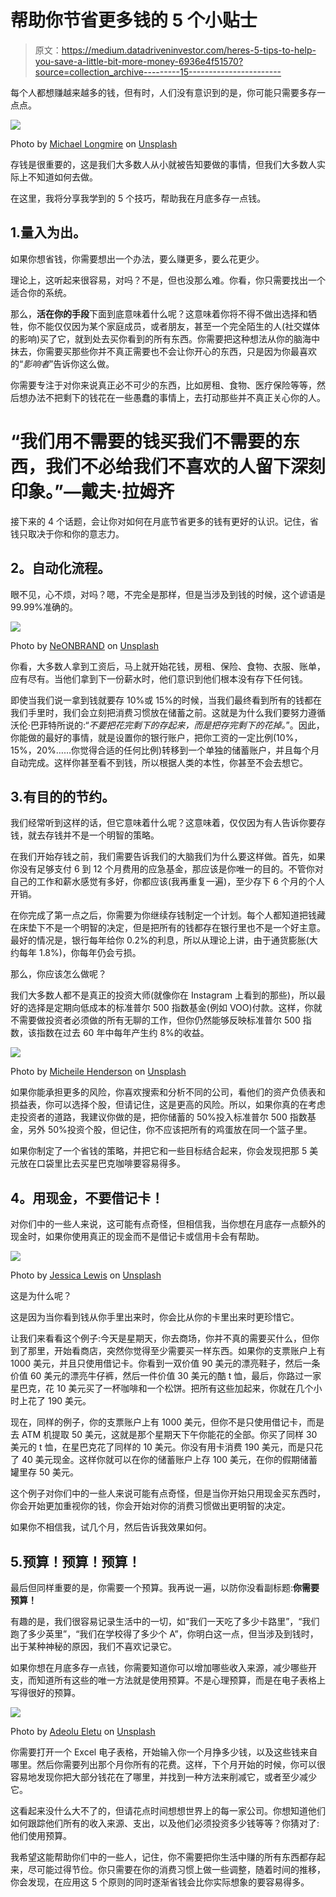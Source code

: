# 帮助你节省更多钱的 5 个小贴士

> 原文：<https://medium.datadriveninvestor.com/heres-5-tips-to-help-you-save-a-little-bit-more-money-6936e4f51570?source=collection_archive---------15----------------------->

每个人都想赚越来越多的钱，但有时，人们没有意识到的是，你可能只需要多存一点点。

![](img/e88d220a08186e077aa1ee60b28ac756.png)

Photo by [Michael Longmire](https://unsplash.com/@f7photo?utm_source=unsplash&utm_medium=referral&utm_content=creditCopyText) on [Unsplash](https://unsplash.com/s/photos/money?utm_source=unsplash&utm_medium=referral&utm_content=creditCopyText)

存钱是很重要的，这是我们大多数人从小就被告知要做的事情，但我们大多数人实际上不知道如何去做。

在这里，我将分享我学到的 5 个技巧，帮助我在月底多存一点钱。

## 1.量入为出。

如果你想省钱，你需要想出一个办法，要么赚更多，要么花更少。

理论上，这听起来很容易，对吗？不是，但也没那么难。你看，你只需要找出一个适合你的系统。

那么，**活在你的手段**下面到底意味着什么呢？这意味着你将不得不做出选择和牺牲，你不能仅仅因为某个家庭成员，或者朋友，甚至一个完全陌生的人(社交媒体的影响)买了它，就到处去买你看到的所有东西。你需要把这种想法从你的脑海中抹去，你需要买那些你并不真正需要也不会让你开心的东西，只是因为你最喜欢的“*影响者*”告诉你这么做。

你需要专注于对你来说真正必不可少的东西，比如房租、食物、医疗保险等等，然后想办法不把剩下的钱花在一些愚蠢的事情上，去打动那些并不真正关心你的人。

# “我们用不需要的钱买我们不需要的东西，我们不必给我们不喜欢的人留下深刻印象。”—戴夫·拉姆齐

接下来的 4 个话题，会让你对如何在月底节省更多的钱有更好的认识。记住，省钱只取决于你和你的意志力。

## **2。自动化流程。**

眼不见，心不烦，对吗？嗯，不完全是那样，但是当涉及到钱的时候，这个谚语是 99.99%准确的。

![](img/8cf3a7bcbf74c8322bcb36c4439ed6d5.png)

Photo by [NeONBRAND](https://unsplash.com/@neonbrand?utm_source=unsplash&utm_medium=referral&utm_content=creditCopyText) on [Unsplash](https://unsplash.com/s/photos/matrix?utm_source=unsplash&utm_medium=referral&utm_content=creditCopyText)

你看，大多数人拿到工资后，马上就开始花钱，房租、保险、食物、衣服、账单，应有尽有。当他们拿到下一份薪水时，他们意识到他们根本没有存下任何钱。

即使当我们说一拿到钱就要存 10%或 15%的时候，当我们最终看到所有的钱都在我们手里时，我们会立刻把消费习惯放在储蓄之前。这就是为什么我们要努力遵循沃伦·巴菲特所说的:“*不要把花完剩下的存起来，而是把存完剩下的花掉。*”。因此，你能做的最好的事情，就是设置你的银行账户，把你工资的一定比例(10%，15%，20%……你觉得合适的任何比例)转移到一个单独的储蓄账户，并且每个月自动完成。这样你甚至看不到钱，所以根据人类的本性，你甚至不会去想它。

## 3.有目的的节约。

我们经常听到这样的话，但它意味着什么呢？这意味着，仅仅因为有人告诉你要存钱，就去存钱并不是一个明智的策略。

在我们开始存钱之前，我们需要告诉我们的大脑我们为什么要这样做。首先，如果你没有足够支付 6 到 12 个月费用的应急基金，那应该是你唯一的目的。不管你对自己的工作和薪水感觉有多好，你都应该(我再重复一遍)，至少存下 6 个月的个人开销。

在你完成了第一点之后，你需要为你继续存钱制定一个计划。每个人都知道把钱藏在床垫下不是一个明智的决定，但是把所有的钱都存在银行里也不是一个好主意。最好的情况是，银行每年给你 0.2%的利息，所以从理论上讲，由于通货膨胀(大约每年 1.8%)，你每年仍会亏损。

那么，你应该怎么做呢？

我们大多数人都不是真正的投资大师(就像你在 Instagram 上看到的那些)，所以最好的选择是定期向低成本的标准普尔 500 指数基金(例如 VOO)付款。这样，你就不需要做投资者必须做的所有无聊的工作，但你仍然能够反映标准普尔 500 指数，该指数在过去 60 年中每年产生约 8%的收益。

![](img/4f890909ffeee58313b6897a346ec7a1.png)

Photo by [Micheile Henderson](https://unsplash.com/@micheile?utm_source=unsplash&utm_medium=referral&utm_content=creditCopyText) on [Unsplash](https://unsplash.com/s/photos/money?utm_source=unsplash&utm_medium=referral&utm_content=creditCopyText)

如果你能承担更多的风险，你喜欢搜索和分析不同的公司，看他们的资产负债表和损益表，你可以选择个股，但请记住，这是更高的风险。所以，如果你真的在考虑走投资者的道路，我建议你做的是，把你储蓄的 50%投入标准普尔 500 指数基金，另外 50%投资个股，但记住，你不应该把所有的鸡蛋放在同一个篮子里。

如果你制定了一个省钱的策略，并把它和一些目标结合起来，你会发现把那 5 美元放在口袋里比去买星巴克咖啡要容易得多。

## **4。用现金，不要借记卡！**

对你们中的一些人来说，这可能有点奇怪，但相信我，当你想在月底存一点额外的现金时，如果你使用真正的现金而不是借记卡或信用卡会有帮助。

![](img/9c02c578265a74598104c46a648822f6.png)

Photo by [Jessica Lewis](https://unsplash.com/@thepaintedsquare?utm_source=unsplash&utm_medium=referral&utm_content=creditCopyText) on [Unsplash](https://unsplash.com/s/photos/10-dollars?utm_source=unsplash&utm_medium=referral&utm_content=creditCopyText)

这是为什么呢？

这是因为当你看到钱从你手里出来时，你会比从你的卡里出来时更珍惜它。

让我们来看看这个例子:今天是星期天，你去商场，你并不真的需要买什么，但你到了那里，开始看商店，突然你觉得至少需要买一样东西。如果你的支票账户上有 1000 美元，并且只使用借记卡。你看到一双价值 90 美元的漂亮鞋子，然后一条价值 60 美元的漂亮牛仔裤，然后一件价值 30 美元的酷 t 恤，最后，你路过一家星巴克，花 10 美元买了一杯咖啡和一个松饼。把所有这些加起来，你就在几个小时上花了 190 美元。

现在，同样的例子，你的支票账户上有 1000 美元，但你不是只使用借记卡，而是去 ATM 机提取 50 美元，这就是那个星期天下午你能花的全部。你买了同样 30 美元的 t 恤，在星巴克花了同样的 10 美元。你没有用卡消费 190 美元，而是只花了 40 美元现金。这样你就可以在你的储蓄账户上存 100 美元，在你的假期储蓄罐里存 50 美元。

这个例子对你们中的一些人来说可能有点奇怪，但是当你开始只用现金买东西时，你会开始更加重视你的钱，你会开始对你的消费习惯做出更明智的决定。

如果你不相信我，试几个月，然后告诉我效果如何。

## 5.预算！预算！预算！

最后但同样重要的是，你需要一个预算。我再说一遍，以防你没看副标题:**你需要预算！**

有趣的是，我们很容易记录生活中的一切，如“我们一天吃了多少卡路里”，“我们跑了多少英里”，“我们在学校得了多少个 A”，你明白这一点，但当涉及到钱时，出于某种神秘的原因，我们不喜欢记录它。

如果你想在月底多存一点钱，你需要知道你可以增加哪些收入来源，减少哪些开支，而知道所有这些的唯一方法就是使用预算。不是心理预算，而是在电子表格上写得很好的预算。

![](img/3028d8ca2216747d94fd6cdf2e68e099.png)

Photo by [Adeolu Eletu](https://unsplash.com/@adeolueletu?utm_source=unsplash&utm_medium=referral&utm_content=creditCopyText) on [Unsplash](https://unsplash.com/s/photos/money-computers?utm_source=unsplash&utm_medium=referral&utm_content=creditCopyText)

你需要打开一个 Excel 电子表格，开始输入你一个月挣多少钱，以及这些钱来自哪里。然后你需要列出那个月你所有的花费。这样，下个月开始的时候，你可以很容易地发现你把大部分钱花在了哪里，并找到一种方法来削减它，或者至少减少它。

这看起来没什么大不了的，但请花点时间想想世界上的每一家公司。你想知道他们如何跟踪他们所有的收入来源、支出，以及他们必须投资多少钱等等？你猜对了:他们使用预算。

我希望这能帮助你们中的一些人，记住，你不需要把你生活中赚的所有东西都存起来，尽可能过得节俭。你只需要在你的消费习惯上做一些调整，随着时间的推移，你会发现，在应用这 5 个原则的同时逐渐省钱会比你实际想象的要容易得多。